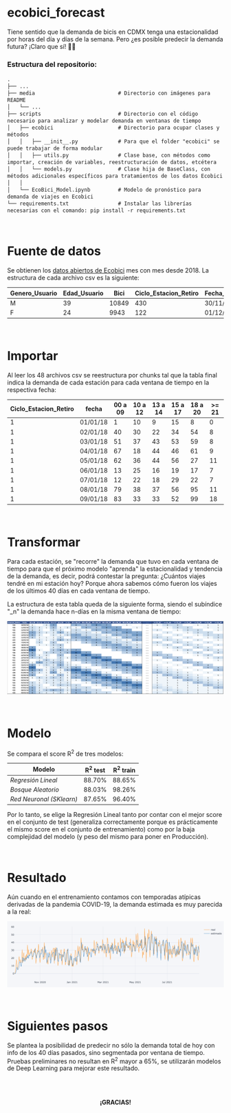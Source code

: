 # ecobici_forecast
Tiene sentido que la demanda de bicis en CDMX tenga una estacionalidad por horas del día y días de la semana. Pero ¿es posible predecir la demanda futura? 
¡Claro que sí! 🚴🏾

### Estructura del repositorio:
    .
    ├── ...
    ├── media                           # Directorio con imágenes para README
    │   └── ...
    ├── scripts                         # Directorio con el código necesario para analizar y modelar demanda en ventanas de tiempo
    │   ├── ecobici                     # Directorio para ocupar clases y métodos
    │   │   ├── __init__.py             # Para que el folder "ecobici" se puede trabajar de forma modular
    │   │   ├── utils.py                # Clase base, con métodos como importar, creación de variables, reestructuración de datos, etcétera
    │   │   └── models.py               # Clase hija de BaseClass, con métodos adicionales específicos para tratamientos de los datos Ecobici
    │   │
    │   └── EcoBici_Model.ipynb         # Modelo de pronóstico para demanda de viajes en Ecobici
    └── requirements.txt                # Instalar las librerías necesarias con el comando: pip install -r requirements.txt

<br>

# Fuente de datos

Se obtienen los [datos abiertos de Ecobici](https://www.ecobici.cdmx.gob.mx/es/informacion-del-servicio/open-data) mes con mes desde 2018. La estructura de cada archivo csv es la siguiente:

|Genero_Usuario|Edad_Usuario|Bici|Ciclo_Estacion_Retiro|Fecha_Retiro|Hora_Retiro|Ciclo_Estacion_Arribo|Fecha_Arribo|Hora_Arribo|
|---|---|---|---|---|---|---|---|---|
|M|39|10849|430|30/11/20|23:45:01|166|01/12/20|0:27:25|
|F|24|9943|122|01/12/20|5:55:41|326|01/12/20|6:21:13|

<br>

# Importar

Al leer los 48 archivos csv se reestructura por chunks tal que la tabla final indica la demanda de cada estación para cada ventana de tiempo en la respectiva fecha:

|Ciclo_Estacion_Retiro|fecha|00 a 09|10 a 12|13 a 14|15 a 17|18 a 20|>= 21|
|---|---|---|---|---|---|---|---|
|1|01/01/18|1|10|9|15|8|0|
|1|02/01/18|40|30|22|34|54|8|
|1|03/01/18|51|37|43|53|59|8|
|1|04/01/18|67|18|44|46|61|9|
|1|05/01/18|62|36|44|56|27|11|
|1|06/01/18|13|25|16|19|17|7|
|1|07/01/18|12|22|18|29|22|7|
|1|08/01/18|79|38|37|56|95|11|
|1|09/01/18|83|33|33|52|99|18|

<br>

# Transformar

Para cada estación, se "recorre" la demanda que tuvo en cada ventana de tiempo para que el próximo modelo "aprenda" la estacionalidad y tendencia de la demanda, es decir, podrá contestar la pregunta: ¿Cuántos viajes tendré en mi estación hoy? Porque ahora sabemos cómo fueron los viajes de los últimos 40 días en cada ventana de tiempo.

La estructura de esta tabla queda de la siguiente forma, siendo el subíndice "\_n" la demanda hace n-días en la misma ventana de tiempo:

![Alt text](media/shifted.png?raw=true "Time Window Shifted")

<br>

# Modelo

Se compara el score R<sup>2</sup> de tres modelos:

|Modelo|R<sup>2</sup> test|R<sup>2</sup> train|
|---|---|---|
|_Regresión Lineal_|88.70%|88.65%|
|_Bosque Aleatorio_|88.03%|98.26%|
|_Red Neuronal (SKlearn)_|87.65%|96.40%|

Por lo tanto, se elige la Regresión Lineal tanto por contar con el mejor score en el conjunto de test (generaliza correctamente porque es prácticamente el mismo score en el conjunto de entrenamiento) como por la baja complejidad del modelo (y peso del mismo para poner en Producción).

<br>

# Resultado

Aún cuando en el entrenamiento contamos con temporadas atípicas derivadas de la pandemia COVID-19, la demanda estimada es muy parecida a la real:

![Alt text](media/forecast.png?raw=true "Time Window Shifted")

<br>

# Siguientes pasos

Se plantea la posibilidad de predecir no sólo la demanda total de hoy con info de los 40 días pasados, sino segmentada por ventana de tiempo. Pruebas preliminares no resultan en R<sup>2</sup> mayor a 65%, se utilizarán modelos de Deep Learning para mejorar este resultado.


<br><br>

<div align="center"><strong>¡GRACIAS!</strong></div>
<br><br>
